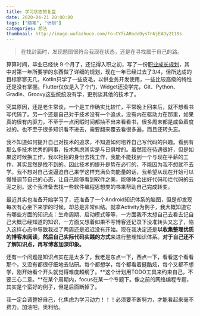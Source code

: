 ```yaml
---
title: 学习状态的复盘
date: 2020-04-21 20:00:00
tags: ["随笔", "计划"]
categories: 想法
thumbnail: http://image.wufazhuce.com/Fo-CYfiARndoDysTnNjEADy2t19s
---
```


> 在找封面时，发现题图很符合我现在状态，还是在寻找属于自己的路。

算算时间，毕业已经快 9 个月了，还记得入职之初，写了一份[职业成长规划](https://lixiaoyu.cc/2019/07/28/my-career-plan/)，其中对第一年所要学的东西做了详细的规划，现在一年已经过去了3/4，但所达成的目标寥寥无几，Kotlin只学了一些皮毛，以供业务开发使用，一些比较高级的特性还是没有掌握。Flutter仅仅是入了个门，Widget还没学完，Git、Python、Gradle、Groovy这些统统没有学，更别谈其他的技术了。

究其原因，还是老生常谈，一个是工作确实比较忙，平常晚上回来后，就不想看书写代码了。另一个还是自己对于技术没有一个追求，没有内在驱动力在那里，如果真的很有内驱力，不至于一点闲暇时间都抽不出来看看书，很多周末都是咸鱼着度过的。也不至于很多知识看不进去，需要翻来覆去看很多遍，而且还转头忘。

我不知道如何提升自己对技术的追求，不知道如何培养自己写代码的兴趣。看到有那么多技术优秀的同事，技术焦虑其实是与日俱增的。虽然现在待遇很好，但是如果这时候换工作，我以社招的身份去找工作，我能不能找到一个与现在平薪的工作，其实显然是找不到的。因此技术的提升是势在必行的，不能因为我不想就不去学。我不想对自己说逼迫自己来学这样充满负向能量的话，我希望从现在开始可以慢慢调节自己的心态，让自己能够看到软件之美，能够体会出好代码和烂代码的云泥之别。这个我准备去找一些软件编程思想类的书来帮助自己完成转变。

最近其实也准备开始学习了，还准备了一个Android知识体系的脑图，但是却发现每次有心坐下来学的时候，却总是非常纠结。就拿Activity为例子，我大概知道它有哪些方面的知识点：生命周期、启动模式等等，一方面我不太想自己去看去记自己大概已经知道的知识，一方面又想着如果不写博客还记录下没准转头又忘了，陷入这样心态中导致我过了两周还是迟迟没有开始。现在我决定还是**以收集整理优质的博客来阅读，然后自己实际代码实践的方式**来进行整理知识体系。**对于自己还不了解知识点，再写博客加深印象。**

还有一个问题是知识点实在是太多了，我老是东点一下，西点一下，看看这个看看那个，又没有都很仔细地去钻研。每个都想学，每个都看着挺酷炫，每个又都不想学，刚开始看个开头就觉得难度超纲了。**这个计划用TODO工具来约束自己，不要三心二意。**在某个周期内，focus在某一个专题下。像之前的网络编程专题，其实是个蛮好的例子，但是后面断掉了。

我一定会调整好自己，化焦虑为学习动力！！！必须要不断努力，才能看起来毫不费力。加油吧，奥利给。